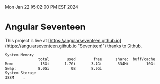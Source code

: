 Mon Jan 22 05:02:00 PM EST 2024

# Angular Seventeen


This project is live at [https://angularseventeen.github.io](https://angularseventeen.github.io "Seventeen!") thanks to Github.

```bash
System Memory
               total        used        free      shared  buff/cache   available
Mem:            15Gi       1.7Gi       3.4Gi       334Mi        10Gi        13Gi
Swap:          8.0Gi          0B       8.0Gi
System Storage
388M	.
```
